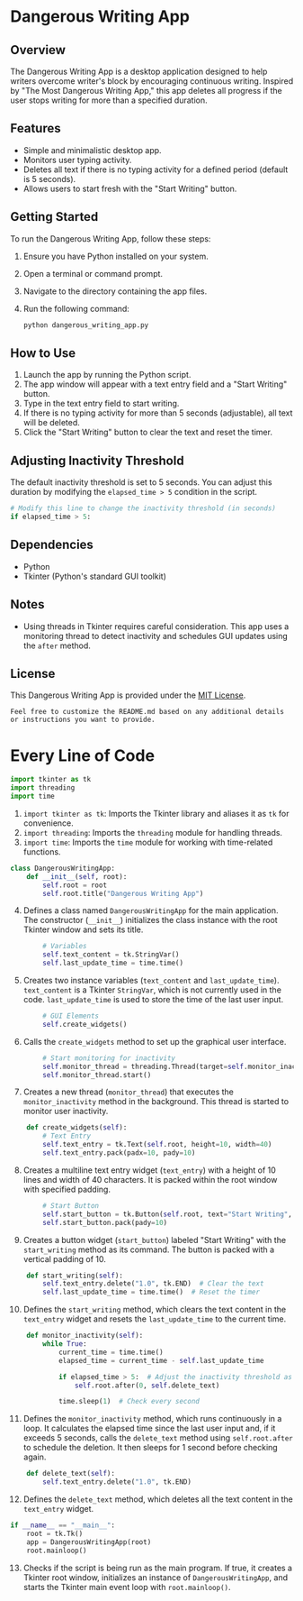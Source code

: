 # Dangerous Writing App

## Overview

The Dangerous Writing App is a desktop application designed to help writers overcome writer's block by encouraging continuous writing. Inspired by "The Most Dangerous Writing App," this app deletes all progress if the user stops writing for more than a specified duration.

## Features

- Simple and minimalistic desktop app.
- Monitors user typing activity.
- Deletes all text if there is no typing activity for a defined period (default is 5 seconds).
- Allows users to start fresh with the "Start Writing" button.

## Getting Started

To run the Dangerous Writing App, follow these steps:

1. Ensure you have Python installed on your system.
2. Open a terminal or command prompt.
3. Navigate to the directory containing the app files.
4. Run the following command:

   ```bash
   python dangerous_writing_app.py
   ```

## How to Use

1. Launch the app by running the Python script.
2. The app window will appear with a text entry field and a "Start Writing" button.
3. Type in the text entry field to start writing.
4. If there is no typing activity for more than 5 seconds (adjustable), all text will be deleted.
5. Click the "Start Writing" button to clear the text and reset the timer.

## Adjusting Inactivity Threshold

The default inactivity threshold is set to 5 seconds. You can adjust this duration by modifying the `elapsed_time > 5` condition in the script.

```python
# Modify this line to change the inactivity threshold (in seconds)
if elapsed_time > 5:
```

## Dependencies

- Python
- Tkinter (Python's standard GUI toolkit)

## Notes

- Using threads in Tkinter requires careful consideration. This app uses a monitoring thread to detect inactivity and schedules GUI updates using the `after` method.

## License

This Dangerous Writing App is provided under the [MIT License](LICENSE).

```
Feel free to customize the README.md based on any additional details or instructions you want to provide.
```

# Every Line of Code

```python
import tkinter as tk
import threading
import time
```

1. `import tkinter as tk`: Imports the Tkinter library and aliases it as `tk` for convenience.
2. `import threading`: Imports the `threading` module for handling threads.
3. `import time`: Imports the `time` module for working with time-related functions.

```python
class DangerousWritingApp:
    def __init__(self, root):
        self.root = root
        self.root.title("Dangerous Writing App")
```

4. Defines a class named `DangerousWritingApp` for the main application. The constructor (`__init__`) initializes the class instance with the root Tkinter window and sets its title.

```python
        # Variables
        self.text_content = tk.StringVar()
        self.last_update_time = time.time()
```

5. Creates two instance variables (`text_content` and `last_update_time`). `text_content` is a Tkinter `StringVar`, which is not currently used in the code. `last_update_time` is used to store the time of the last user input.

```python
        # GUI Elements
        self.create_widgets()
```

6. Calls the `create_widgets` method to set up the graphical user interface.

```python
        # Start monitoring for inactivity
        self.monitor_thread = threading.Thread(target=self.monitor_inactivity)
        self.monitor_thread.start()
```

7. Creates a new thread (`monitor_thread`) that executes the `monitor_inactivity` method in the background. This thread is started to monitor user inactivity.

```python
    def create_widgets(self):
        # Text Entry
        self.text_entry = tk.Text(self.root, height=10, width=40)
        self.text_entry.pack(padx=10, pady=10)
```

8. Creates a multiline text entry widget (`text_entry`) with a height of 10 lines and width of 40 characters. It is packed within the root window with specified padding.

```python
        # Start Button
        self.start_button = tk.Button(self.root, text="Start Writing", command=self.start_writing)
        self.start_button.pack(pady=10)
```

9. Creates a button widget (`start_button`) labeled "Start Writing" with the `start_writing` method as its command. The button is packed with a vertical padding of 10.

```python
    def start_writing(self):
        self.text_entry.delete("1.0", tk.END)  # Clear the text
        self.last_update_time = time.time()  # Reset the timer
```

10. Defines the `start_writing` method, which clears the text content in the `text_entry` widget and resets the `last_update_time` to the current time.

```python
    def monitor_inactivity(self):
        while True:
            current_time = time.time()
            elapsed_time = current_time - self.last_update_time

            if elapsed_time > 5:  # Adjust the inactivity threshold as needed (5 seconds in this example)
                self.root.after(0, self.delete_text)

            time.sleep(1)  # Check every second
```

11. Defines the `monitor_inactivity` method, which runs continuously in a loop. It calculates the elapsed time since the last user input and, if it exceeds 5 seconds, calls the `delete_text` method using `self.root.after` to schedule the deletion. It then sleeps for 1 second before checking again.

```python
    def delete_text(self):
        self.text_entry.delete("1.0", tk.END)
```

12. Defines the `delete_text` method, which deletes all the text content in the `text_entry` widget.

```python
if __name__ == "__main__":
    root = tk.Tk()
    app = DangerousWritingApp(root)
    root.mainloop()
```

13. Checks if the script is being run as the main program. If true, it creates a Tkinter root window, initializes an instance of `DangerousWritingApp`, and starts the Tkinter main event loop with `root.mainloop()`.